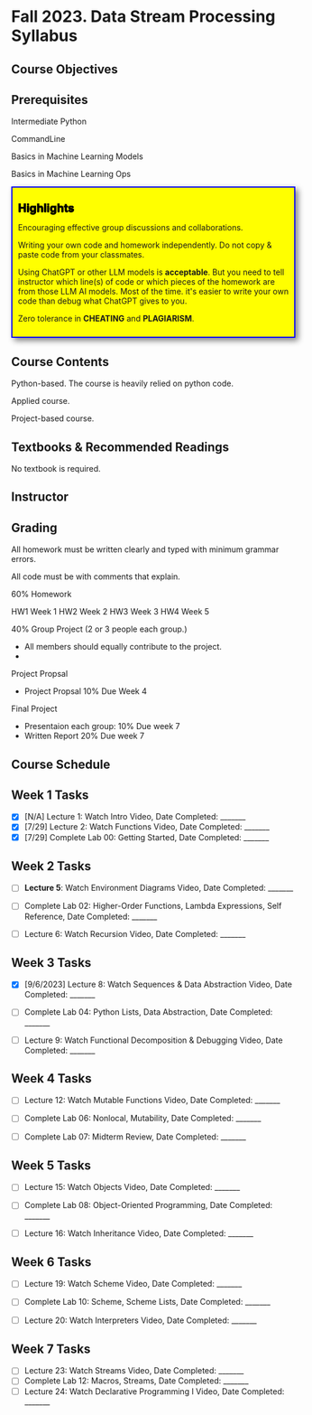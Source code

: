 # Fall 2023. Data Stream Processing Syllabus

## Course Objectives



## Prerequisites

Intermediate Python

CommandLine

Basics in Machine Learning Models

Basics in Machine Learning Ops

<div>
<div style="border: 2px solid blue; padding: 10px; background-color: yellow; box-shadow: 5px 5px 10px gray;">

<span style="color:black; font-size:20px; background-color: None ; text-shadow: -0.5px 0 black, 0 0.5px black, 0.5px 0 black, 0 -0.5px black;">**Highlights**</span>

Encouraging effective group discussions and collaborations. 

Writing your own code and homework independently. Do not copy & paste code from your classmates.

Using ChatGPT or other LLM models is **acceptable**. But you need to tell instructor which line(s) of code or which pieces of the homework are from those LLM AI models. Most of the time. it's easier to write your own code than debug what ChatGPT gives to you.

Zero tolerance in **CHEATING** and **PLAGIARISM**.

</div>



## Course Contents

Python-based. The course is heavily relied on python code. 

Applied course.

Project-based course. 


## Textbooks & Recommended Readings

No textbook is required.

## Instructor

## Grading

All homework must be written clearly and typed with minimum grammar errors. 

All code must be with comments that explain. 

60% Homework 

HW1 Week 1 
HW2 Week 2
HW3 Week 3
HW4 Week 5

40% Group Project (2 or 3 people each group.)
- All members should equally contribute to the project.
- 

Project Propsal 
- Project Propsal 10% Due Week 4

Final Project 
- Presentaion each group: 10% Due week 7
- Written Report 20% Due week 7


## Course Schedule

## Week 1 Tasks

- [X] [N/A] Lecture 1: Watch Intro Video, Date Completed: _______
- [X] [7/29] Lecture 2: Watch Functions Video, Date Completed: _______
- [X] [7/29] Complete Lab 00: Getting Started, Date Completed: _______

## Week 2 Tasks

- [ ] **Lecture 5**: Watch Environment Diagrams Video, Date Completed: _______
- [ ] Complete Lab 02: Higher-Order Functions, Lambda Expressions, Self Reference, Date Completed: _______
- [ ] Lecture 6: Watch Recursion Video, Date Completed: _______


## Week 3 Tasks

- [X] [9/6/2023] Lecture 8: Watch Sequences & Data Abstraction Video, Date Completed: _______
- [ ] Complete Lab 04: Python Lists, Data Abstraction, Date Completed: _______
- [ ] Lecture 9: Watch Functional Decomposition & Debugging Video, Date Completed: _______


## Week 4 Tasks

- [ ] Lecture 12: Watch Mutable Functions Video, Date Completed: _______
- [ ] Complete Lab 06: Nonlocal, Mutability, Date Completed: _______
- [ ] Complete Lab 07: Midterm Review, Date Completed: _______


## Week 5 Tasks

- [ ] Lecture 15: Watch Objects Video, Date Completed: _______
- [ ] Complete Lab 08: Object-Oriented Programming, Date Completed: _______
- [ ] Lecture 16: Watch Inheritance Video, Date Completed: _______


## Week 6 Tasks

- [ ] Lecture 19: Watch Scheme Video, Date Completed: _______
- [ ] Complete Lab 10: Scheme, Scheme Lists, Date Completed: _______
- [ ] Lecture 20: Watch Interpreters Video, Date Completed: _______


## Week 7 Tasks

- [ ] Lecture 23: Watch Streams Video, Date Completed: _______
- [ ] Complete Lab 12: Macros, Streams, Date Completed: _______
- [ ] Lecture 24: Watch Declarative Programming I Video, Date Completed: _______
